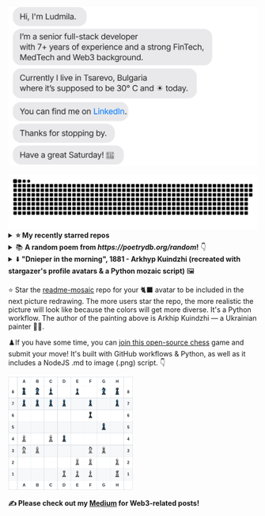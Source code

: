 [![](https://raw.githubusercontent.com/milaabl/milaabl/main/chat.svg)](https://www.linkedin.com/in/ludmila-a-dev/)

<!-- https://github.com/milaabl/milaabl/assets/86361434/c35b0e6f-acf0-435e-920d-b90faa4788ad -->

<img alt="Snake eating my contributions for breakfast🧉" src="https://raw.githubusercontent.com/milaabl/milaabl-readme/preview/github-contribution-grid-snake.svg" />

<details>
<summary>
  <strong>⭐ My recently starred repos </strong>
</summary>
  
<!-- Starred repos start -->
| Name | Url | Stars | Description |
| --- | --- |  --- |  --- |
| joshstevens19/ethereum-multicall|https://github.com/joshstevens19/ethereum-multicall|303|Ability to call many ethereum constant function calls in 1 JSONRPC request|
| threshold-network/token-dashboard|https://github.com/threshold-network/token-dashboard|20||
| LimeChain/mongoose-immutable-plugin|https://github.com/LimeChain/mongoose-immutable-plugin|2|Mongoose plugin guarding fields from modifications|
| ankitects/anki|https://github.com/ankitects/anki|15424|Anki's shared backend and web components, and the Qt frontend|
| lightningnetwork/lnd|https://github.com/lightningnetwork/lnd|7173|Lightning Network Daemon ⚡️|
| CoNarrative/mongo-immutable|https://github.com/CoNarrative/mongo-immutable|10|Immutable MongoDB.|
| lightningdevkit/rust-lightning|https://github.com/lightningdevkit/rust-lightning|1005|A highly modular Bitcoin Lightning library written in Rust. It's rust-lightning, not Rusty's Lightning!|
| node-lightning/node-lightning|https://github.com/node-lightning/node-lightning|122|Bitcoin Lighting Network implemented in Node.js|
| OpenZeppelin/openzeppelin-contracts-upgradeable|https://github.com/OpenZeppelin/openzeppelin-contracts-upgradeable|879|Upgradeable variant of OpenZeppelin Contracts, meant for use in upgradeable contracts. |
| dapphub/ds-test|https://github.com/dapphub/ds-test|186|Assertions, equality checks and other test helpers|
| hbarcelos/forge-multi-version|https://github.com/hbarcelos/forge-multi-version|21|Using forge with multiple solc versions|
| threshold-network/merkle-distribution|https://github.com/threshold-network/merkle-distribution|1|Threshold Network rewards generation and distribution|
| nucypher/nucypher-contracts|https://github.com/nucypher/nucypher-contracts|13|Ethereum contracts supporting TACo applications on the Threshold Network.|
| keep-network/tbtc-v2|https://github.com/keep-network/tbtc-v2|38|Trustlessly tokenized Bitcoin on Ethereum, version 2|
| TotallyMaliciousCryptoBro/TotallyMaliciousCryptoBro|https://github.com/TotallyMaliciousCryptoBro/TotallyMaliciousCryptoBro|4||
| ethereum/EIPs|https://github.com/ethereum/EIPs|12055|The Ethereum Improvement Proposal repository|
| pcaversaccio/reentrancy-attacks|https://github.com/pcaversaccio/reentrancy-attacks|996|A chronological and (hopefully) complete list of reentrancy attacks to date.|
| StableLib/stablelib|https://github.com/StableLib/stablelib|149|A stable library of useful TypeScript/JavaScript code|
| snappyjs/node-request-queue|https://github.com/snappyjs/node-request-queue|8|A utility to queue up a number requests to be executed in parallel batches with possible waitTime between them.|
| TP-Lab/tp-js-sdk|https://github.com/TP-Lab/tp-js-sdk|178|TokenPocket JS API for Dapp of ETH, IOST, TRON, COSMOS, SOLANA, EOS etc. (mobile only)|
| petr-hejda/solidity-merkle-airdrop|https://github.com/petr-hejda/solidity-merkle-airdrop|3|Example implementation of ERC20 token airdrop using merkle tree|
| MetaMask/KeyringController|https://github.com/MetaMask/KeyringController|207|A module for managing groups of Ethereum accounts and using them.|
| appwrite/appwrite|https://github.com/appwrite/appwrite|37327|Build like a team of hundreds_|
| novuhq/novu|https://github.com/novuhq/novu|30200|🔥 The open-source notification infrastructure with fully functional embedded notification center 🚀🚀🚀|
| wagmi-dev/references|https://github.com/wagmi-dev/references|91|Collection of Chains & Connectors for wagmi|
| pancakeswap/pancake-frontend|https://github.com/pancakeswap/pancake-frontend|2422|:pancakes: Pancake main features (farms, pools, IFO, lottery, profiles)|
| paperxyz/js-sdk|https://github.com/paperxyz/js-sdk|5||
| Infrablok/login-with-metamask-using-node-js-express-js-react-js-postgresql|https://github.com/Infrablok/login-with-metamask-using-node-js-express-js-react-js-postgresql|2|Login with MetaMask using Node JS, Express Js , React Js& Postgresql|
| metaspartan/wallet-address-validator|https://github.com/metaspartan/wallet-address-validator|2|Useful NodeJS & JS Library for validation of Bitcoin, Litecoin, Denarius, and other cryptocoin addresses|
| thirdweb-example/login-with-wallet|https://github.com/thirdweb-example/login-with-wallet|20|Authenticate to a backend using the sign in with ethereum standard provided by thirdweb auth|

<!-- Starred repos end -->

</details>

<details>
  <summary>📚 <strong>A random poem from <em>https://poetrydb.org/random</em>!</strong> 👇 </summary>

<!-- Start poem -->
# 💮 The Alley. by *Alexander Pope*

<p>
    IMITATIONS OF ENGLISH POETS. SPENSER.<br/><br/>  In every town, where Thamis rolls his tyde,<br/>    A narrow pass there is, with houses low;<br/>  Where ever and anon the stream is eyed,<br/>    And many a boat soft sliding to and fro.<br/>    There oft are heard the notes of infant woe,<br/>  The short thick sob, loud scream, and shriller squall:<br/>    How can ye, mothers, vex your children so?<br/>  Some play, some eat, some cack against the wall,<br/>  And as they crouchen low, for bread and butter call.<br/><br/>  And on the broken pavement, here and there,<br/>    Doth many a stinking sprat and herring lie;<br/>  A brandy and tobacco shop is near,<br/>    And hens, and dogs, and hogs are feeding by;<br/>    And here a sailor's jacket hangs to dry.<br/>  At every door are sunburnt matrons seen,<br/>    Mending old nets to catch the scaly fry;<br/>  Now singing shrill, and scolding oft between;<br/>  Scolds answer foul-mouth'd scolds; bad neighbourhood, I ween.<br/><br/>  The snappish cur (the passenger's annoy)<br/>    Close at my heel with yelping treble flies;<br/>  The whimpering girl, and hoarser-screaming boy,<br/>    Join to the yelping treble shrilling cries;<br/>    The scolding quean to louder notes doth rise,<br/>  And her full pipes those shrilling cries confound;<br/>    To her full pipes the grunting hog replies;<br/>  The grunting hogs alarm the neighbours round,<br/>  And curs, girls, boys, and scolds, in the deep base are drown'd.<br/><br/>  Hard by a sty, beneath a roof of thatch,<br/>    Dwelt Obloquy, who in her early days<br/>  Baskets of fish at Billingsgate did watch,<br/>    Cod, whiting, oyster, mack'rel, sprat, or plaice:<br/>    There learn'd she speech from tongues that never cease.<br/>  Slander beside her, like a magpie, chatters,<br/>    With Envy (spitting cat!), dread foe to peace;<br/>  Like a cursed cur, Malice before her clatters,<br/>  And vexing every wight, tears clothes and all to tatters.<br/><br/>  Her dugs were mark'd by every collier's hand,<br/>    Her mouth was black as bull-dog's at the stall:<br/>  She scratchèd, bit, and spared ne lace ne band,<br/>    And 'bitch' and 'rogue' her answer was to all;<br/>    Nay, even the parts of shame by name would call:<br/>  Yea, when she passèd by or lane or nook,<br/>    Would greet the man who turn'd him to the wall,<br/>  And by his hand obscene the porter took,<br/>  Nor ever did askance like modest virgin look.<br/><br/>  Such place hath Deptford, navy-building town,<br/>    Woolwich and Wapping, smelling strong of pitch;<br/>  Such Lambeth, envy of each band and gown,<br/>    And Twick'nam such, which fairer scenes enrich,<br/>    Grots, stutues, urns, and Jo--n's dog and bitch,<br/>  Ne village is without, on either side,<br/>    All up the silver Thames, or all adown;<br/>  Ne Richmond's self, from whose tall front are eyed<br/>  Vales, spires, meandering streams, and Windsor's towery pride.
</p>

***
<!-- End poem -->
</details>

<details>
<summary>
  ⬇️ <strong>"Dnieper in the morning", 1881 - Arkhyp Kuindzhi (recreated with stargazer's profile avatars & a Python mozaic script)</strong> 🖼️
</summary>

<img width="49%" src="https://raw.githubusercontent.com/milaabl/readme-mosaic/main/data/input.jpg" alt="Original picture"/>
<img width="49%" src="https://raw.githubusercontent.com/milaabl/readme-mosaic/main/data/output.jpg" alt="Output picture"/>
<img width="70%" src="https://raw.githubusercontent.com/milaabl/readme-mosaic/main/data/output.gif" alt="Output GIF"/>
</details>

⭐ Star the [readme-mosaic](https://github.com/milaabl/readme-mosaic) repo for your 🐈‍⬛ avatar to be included in the next picture redrawing. The more users star the repo, the more realistic the picture will look like because the colors will get more diverse. It's a Python workflow. The author of the painting above is Arkhip Kuindzhi — a Ukrainian painter 💙💛.

♟️If you have some time, you can [join this open-source chess](https://github.com/milaabl/readme-chess) game and submit your move! It's built with GitHub workflows & Python, as well as it includes a NodeJS .md to image (.png) script. 👇

<a href="https://github.com/milaabl/readme-chess/blob/master/README.md"><img src="https://raw.githubusercontent.com/milaabl/readme-chess/master/chess.png" alt="README chess dynamic game preview" width="50%" /></a>

<strong>✍️ Please check out my <a href="https://medium.com/@milaabl2405">Medium</a> for Web3-related posts!</strong>
